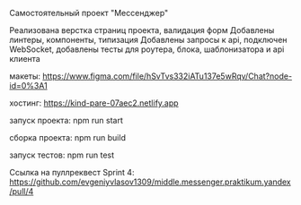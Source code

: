 Самостоятельный проект "Мессенджер"

Реализована верстка страниц проекта, валидация форм
Добавлены линтеры, компоненты, типизация
Добавлены запросы к api, подключен WebSocket, добавлены тесты для роутера, блока, шаблонизатора и api клиента


макеты: https://www.figma.com/file/hSvTvs332iATu137e5wRqv/Chat?node-id=0%3A1

хостинг: https://kind-pare-07aec2.netlify.app

запуск проекта:
npm run start

сборка проекта:
npm run build

запуск тестов:
npm run test

Ссылка на пуллреквест Sprint 4: https://github.com/evgeniyvlasov1309/middle.messenger.praktikum.yandex/pull/4
